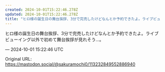 ```yaml
---
created: 2024-10-01T15:22:46.278Z
updated: 2024-10-01T15:22:46.278Z
title: "ヒロ様の誕生日の舞台挨拶、3分で完売したけどなんとか予約できたよ。ライブビューイ[...]"
---
```


<p>ヒロ様の誕生日の舞台挨拶、3分で完売したけどなんとか予約できたよ。ライブビューイング以外で初めて舞台挨拶が見れそう…。</p>

&mdash; 2024-10-01 15:22:46 UTC

Original URL: https://mastodon.social/@sakuramochi0/113232849552886940
